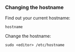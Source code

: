 ### Changing the hostname

Find out your current hostname:

	hostname

Change the hostname:

	sudo <editor> /etc/hostname
